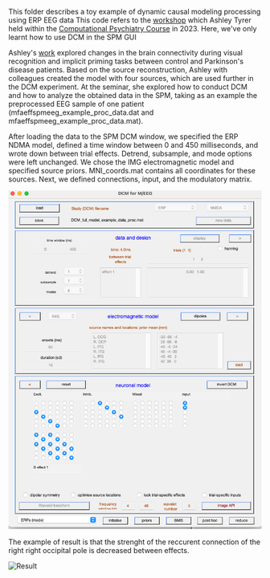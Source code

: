 This folder describes a toy example of dynamic causal modeling processing using ERP EEG data  This code refers to the [workshop](https://github.com/AshleyTyrer/DCM_for_ERPs) which Ashley Tyrer held within the [Computational Psychiatry Course](https://www.translationalneuromodeling.org/cpcourse/) in 2023. Here, we've only learnt how to use DCM in the SPM GUI

Ashley's [work](https://academic.oup.com/braincomms/article/2/2/fcaa212/6029493) explored changes in the brain connectivity during visual recognition and implicit priming tasks between control and Parkinson's disease patients. Based on the source reconstruction, Ashley with colleagues created the model with four sources, which are used further in the DCM experiment. 
At the seminar, she explored how to conduct DCM and how to analyze the obtained data in the SPM, taking as an example the preprocessed EEG sample of one patient (mfaeffspmeeg_example_proc_data.dat and mfaeffspmeeg_example_proc_data.mat). 

After loading the data to the SPM DCM window, we specified the ERP NDMA model, defined a time window between 0 and 450 milliseconds, and wrote down between trial effects. Detrend, subsample, and mode options were left unchanged. We chose the IMG electromagnetic model and specified source priors. MNI_coords.mat contains all coordinates for these sources. Next, we defined connections, input, and the modulatory matrix.

![SPM DCM screen](./DCM%20SPM%20screen.jpg)

The example of result is that the strenght of the reccurent connection of the right right occipital pole is decreased between effects. 

![Result](./result.jpg)

